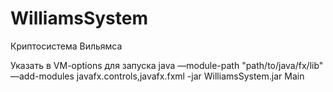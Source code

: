 # WilliamsSystem
Криптосистема Вильямса

Указать в VM-options для запуска java —module-path "path/to/java/fx/lib" —add-modules javafx.controls,javafx.fxml -jar WilliamsSystem.jar Main
